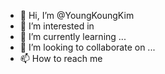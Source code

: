 - 👋 Hi, I’m @YoungKoungKim
- 👀 I’m interested in 
- 🌱 I’m currently learning ...
- 💞️ I’m looking to collaborate on ...
- 📫 How to reach me 

<!---
YoungKoungKim/YoungKoungKim is a ✨ special ✨ repository because its `README.md` (this file) appears on your GitHub profile.
You can click the Preview link to take a look at your changes.
--->
